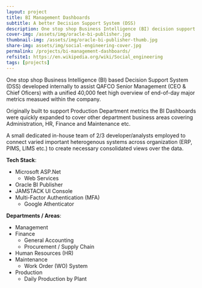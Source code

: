 ```yaml
---
layout: project
title: BI Management Dashboards
subtitle: A better Decision Support System (DSS) 
description: One stop shop Business Intelligence (BI) decision support system developed in house to aid senior management with a 40,000 high end of day view of major metrics measued within the company. 
cover-img: /assets/img/oracle-bi-publisher.jpg
thumbnail-img: /assets/img/oracle-bi-publisher-thumb.jpg
share-img: assets/img/social-engineering-cover.jpg
permalink: /projects/bi-management-dashboards/
refsite1: https://en.wikipedia.org/wiki/Social_engineering
tags: [projects]
---
```


One stop shop Business Intelligence (BI) based Decision Support System (DSS) developed internally to assist QAFCO Senior Management (CEO & Chief Oficers) with a unified 40,000 feet high overview of end-of-day major metrics measued within the company. 

Originally built to support Production Department metrics the BI Dashboards were quickly expanded to cover other department business areas covering Administration, HR, Finance and  Maintenance etc.

A small dedicated in-house team of 2/3 developer/analysts employed to connect varied important heterogenous systems across organization (ERP, PIMS, LIMS etc.) to create necessary consolidated views over the data.

**Tech Stack**:

- Microsoft ASP.Net
  - Web Services
- Oracle BI Publisher
- JAMSTACK UI Console
- Multi-Factor Authentication (MFA) 
  - Google Athenticator

**Departments / Areas**:

- Management
- Finance
  - General Accounting
  - Procurement / Supply Chain
- Human Resources (HR)
- Maintenance
  - Work Order (WO) System
- Production
  - Daily Production by Plant